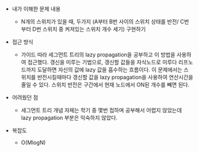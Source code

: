 * 내가 이해한 문제 내용
  - N개의 스위치가 있을 때, 두가지 (A부터 B번 사이의 스위치 상태를 반전/ C번부터 D번 스위치 중 켜져있는 스위치 개수 세기) 구현하기

* 접근 방식
  - 가이드 따라 세그먼트 트리의 lazy propagation을 공부하고 이 방법을 사용하여 접근했다. 갱신을 미루는 기법으로, 갱신할 값들을 자식노드로 미루다 리프노드까지 도달하면 자신의 값에 lazy 값을 흡수하는 흐름이다. 이 문제에서는 스위치를 반전시킬때마다 갱신할 값을 lazy propagation을 사용하여 연산시간을 줄일 수 있다. 스위치 반전은 구간에서 현재 노드에서 ON된 개수를 빼면 된다. 
  
* 어려웠던 점
  - 세그먼트 트리 개념 자체는 학기 중 몇번 접하며 공부해서 어렵지 않았는데 lazy propagation 부분은 익숙하지 않았다. 

* 복잡도
  - O(MlogN)
